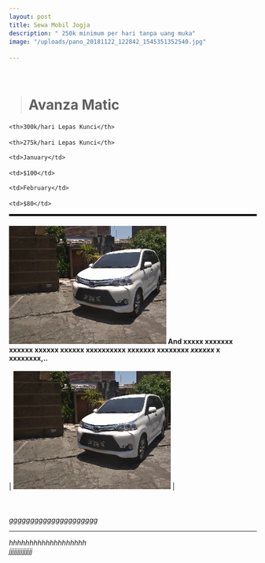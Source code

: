 ```yaml
---
layout: post
title: Sewa Mobil Jogja
description: " 250k minimum per hari tanpa uang muka"
image: "/uploads/pano_20181122_122842_1545351352540.jpg"

---
```

<span class="image fit"><img src="{% link /uploads/m6.webp %}" alt="" /></span>

<style>

table, th, td { border: 2px solid black;margin-left: auto;margin-right: auto;

}

</style>

> <h1>Avanza Matic</h1>

<table>

<tr>

    <th>300k/hari Lepas Kunci</th>
    
    <th>275k/hari Lepas Kunci</th>

</tr>

<tr>

    <td>January</td>
    
    <td>$100</td>

</tr>

<tr>

    <td>February</td>
    
    <td>$80</td>

</tr>

</table>

#### ![vcv](/uploads/m6.webp "cvdcv") And xxxxx xxxxxxx xxxxxx xxxxxx xxxxxx xxxxxxxxxx xxxxxxx **xxxxxxxx** _xxxxxx_ x xxxxxxxx,..

| ![vcv](/uploads/m6.webp "cvdcv") |

<h6><span class="image right"><img src="{% link /uploads/m6.webp %}" alt="" /></span>

ggggggggggggggggggggg <br><hr>
hhhhhhhhhhhhhhhhhhh <br>
jjjjjjjjjjjjjj

</h6>